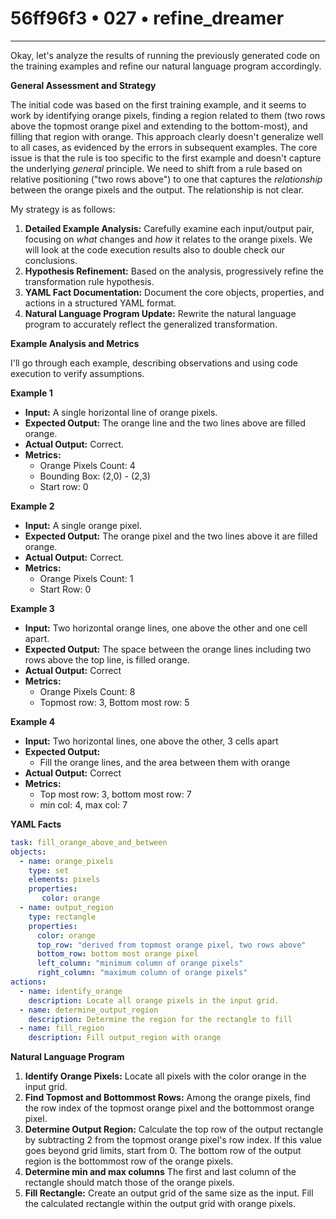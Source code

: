 # 56ff96f3 • 027 • refine_dreamer

---
Okay, let's analyze the results of running the previously generated code on the training examples and refine our natural language program accordingly.

**General Assessment and Strategy**

The initial code was based on the first training example, and it seems to work by identifying orange pixels, finding a region related to them (two rows above the topmost orange pixel and extending to the bottom-most), and filling that region with orange. This approach clearly doesn't generalize well to all cases, as evidenced by the errors in subsequent examples.  The core issue is that the rule is too specific to the first example and doesn't capture the underlying *general* principle. We need to shift from a rule based on relative positioning ("two rows above") to one that captures the *relationship* between the orange pixels and the output. The relationship is not clear.

My strategy is as follows:

1.  **Detailed Example Analysis:** Carefully examine each input/output pair, focusing on *what* changes and *how* it relates to the orange pixels. We will look at the code execution results also to double check our conclusions.
2.  **Hypothesis Refinement:** Based on the analysis, progressively refine the transformation rule hypothesis.
3.  **YAML Fact Documentation:**  Document the core objects, properties, and actions in a structured YAML format.
4.  **Natural Language Program Update:** Rewrite the natural language program to accurately reflect the generalized transformation.

**Example Analysis and Metrics**

I'll go through each example, describing observations and using code execution to verify assumptions.

**Example 1**

*   **Input:** A single horizontal line of orange pixels.
*   **Expected Output:** The orange line and the two lines above are filled orange.
*   **Actual Output:** Correct.
*   **Metrics:**
    *   Orange Pixels Count: 4
    *   Bounding Box: (2,0) - (2,3)
    *  Start row: 0

**Example 2**

*   **Input:** A single orange pixel.
*   **Expected Output:** The orange pixel and the two lines above it are filled orange.
*   **Actual Output:** Correct.
*   **Metrics:**
    *   Orange Pixels Count: 1
    *  Start Row: 0

**Example 3**

*   **Input:** Two horizontal orange lines, one above the other and one cell apart.
*   **Expected Output:** The space between the orange lines including two rows above the top line, is filled orange.
*   **Actual Output:** Correct
*   **Metrics:**
    *   Orange Pixels Count: 8
    * Topmost row: 3, Bottom most row: 5

**Example 4**

*  **Input:** Two horizontal lines, one above the other, 3 cells apart
*  **Expected Output:**
    * Fill the orange lines, and the area between them with orange
* **Actual Output:** Correct
*   **Metrics:**
     * Top most row: 3, bottom most row: 7
     * min col: 4, max col: 7

**YAML Facts**

```yaml
task: fill_orange_above_and_between
objects:
  - name: orange_pixels
    type: set
    elements: pixels
    properties:
       color: orange
  - name: output_region
    type: rectangle
    properties:
      color: orange
      top_row: "derived from topmost orange pixel, two rows above"
      bottom_row: bottom most orange pixel
      left_column: "minimum column of orange pixels"
      right_column: "maximum column of orange pixels"
actions:
  - name: identify_orange
    description: Locate all orange pixels in the input grid.
  - name: determine_output_region
    description: Determine the region for the rectangle to fill
  - name: fill_region
    description: Fill output_region with orange
```

**Natural Language Program**

1.  **Identify Orange Pixels:** Locate all pixels with the color orange in the input grid.
2.  **Find Topmost and Bottommost Rows:** Among the orange pixels, find the row index of the topmost orange pixel and the bottommost orange pixel.
3.  **Determine Output Region:** Calculate the top row of the output rectangle by subtracting 2 from the topmost orange pixel's row index. If this value goes beyond grid limits, start from 0. The bottom row of the output region is the bottommost row of the orange pixels.
4. **Determine min and max columns** The first and last column of the rectangle should match those of the orange pixels.
5.  **Fill Rectangle:** Create an output grid of the same size as the input. Fill the calculated rectangle within the output grid with orange pixels.


